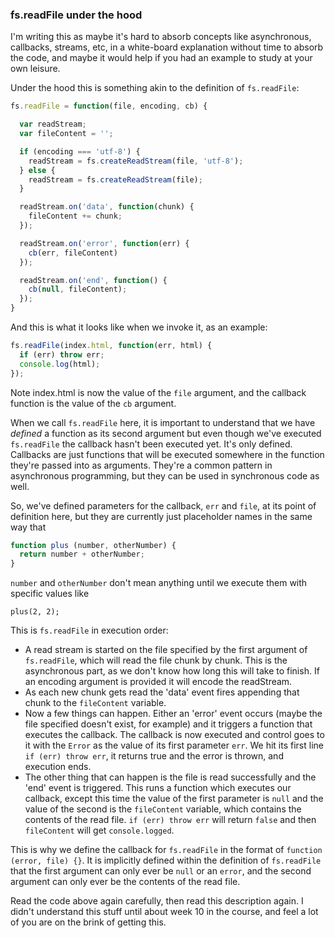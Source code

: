 ### fs.readFile under the hood

I'm writing this as maybe it's hard to absorb concepts like asynchronous, callbacks,
streams, etc, in a white-board explanation without time to absorb the code, and maybe it
would help if you had an example to study at your own leisure.

Under the hood this is something akin to the definition of `fs.readFile`:

```javascript
fs.readFile = function(file, encoding, cb) {

  var readStream;
  var fileContent = '';

  if (encoding === 'utf-8') {
    readStream = fs.createReadStream(file, 'utf-8');
  } else {
    readStream = fs.createReadStream(file);
  }

  readStream.on('data', function(chunk) {
    fileContent += chunk;
  });

  readStream.on('error', function(err) {
    cb(err, fileContent)
  });

  readStream.on('end', function() {
    cb(null, fileContent);
  });
}
```

And this is what it looks like when we invoke it, as an example:

```javascript
fs.readFile(index.html, function(err, html) {
  if (err) throw err;
  console.log(html);
});
```

Note index.html is now the value of the `file` argument, and the callback function is
the value of the `cb` argument.

When we call `fs.readFile` here, it is important to understand that we have *defined* a function as its second argument but even though we've executed `fs.readFile` the callback hasn't been executed yet. It's only defined. Callbacks are just functions that will be executed somewhere in the function they're passed into as arguments. They're a common pattern in asynchronous programming, but they can be used in synchronous code as well.

So, we've defined parameters for the callback, `err` and `file`, at its point of definition here, but they are currently just placeholder names in the same way that

```javascript
function plus (number, otherNumber) {
  return number + otherNumber;
}
```

`number` and `otherNumber` don't mean anything until we execute them with specific values like

```
plus(2, 2);
```

This is `fs.readFile` in execution order:

* A read stream is started on the file specified by the first argument of `fs.readFile`, which will read the file chunk by chunk. This is the asynchronous part, as we don't know how long this will take to finish. If an encoding argument is provided it will encode the readStream.
* As each new chunk gets read the 'data' event fires appending that chunk to the `fileContent` variable.
* Now a few things can happen. Either an 'error' event occurs (maybe the file specified doesn't exist, for example) and it triggers a function that executes the callback. The callback is now executed and control goes to it with the `Error` as the value of its first parameter `err`. We hit its first line `if (err) throw err`, it returns true and the error is thrown, and execution ends.
* The other thing that can happen is the file is read successfully and the 'end' event is triggered. This runs a function which executes our callback, except this time the value of the first parameter is `null` and the value of the second is the `fileContent` variable, which contains the contents of the read file. `if (err) throw err` will return `false` and then `fileContent` will get `console.logged`.

This is why we define the callback for `fs.readFile` in the format of `function (error, file) {}`. It is implicitly defined within the definition of `fs.readFile` that the first argument can only ever be `null` or an `error`, and the second argument can only ever be the contents of the read file.

Read the code above again carefully, then read this description again. I didn't understand this stuff until about week 10 in the course, and feel a lot of you are on the brink of getting this.
